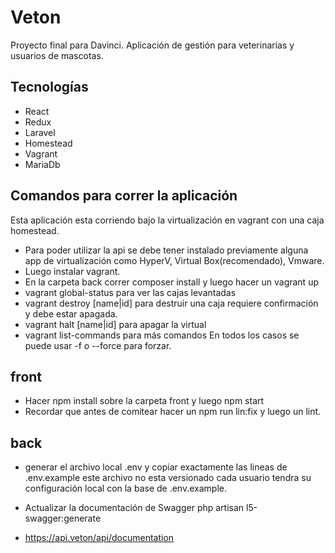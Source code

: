 # Veton

Proyecto final para Davinci. Aplicación de gestión para veterinarias y usuarios de mascotas.

## Tecnologías

- React
- Redux
- Laravel
- Homestead
- Vagrant
- MariaDb

## Comandos para correr la aplicación

Esta aplicación esta corriendo bajo la virtualización en vagrant con una caja homestead.

- Para poder utilizar la api se debe tener instalado previamente alguna app de virtualización como
  HyperV, Virtual Box(recomendado), Vmware.
- Luego instalar vagrant.
- En la carpeta back correr composer install y luego hacer un vagrant up
- vagrant global-status para ver las cajas levantadas
- vagrant destroy [name|id] para destruir una caja requiere confirmación y debe estar apagada.
- vagrant halt [name|id] para apagar la virtual
- vagrant list-commands para más comandos
  En todos los casos se puede usar -f o --force para forzar.

## front

- Hacer npm install sobre la carpeta front y luego npm start
- Recordar que antes de comitear hacer un npm run lin:fix y luego un lint.

## back

- generar el archivo local .env y copiar exactamente las lineas de .env.example este archivo no esta versionado cada usuario tendra su configuración local con la base de .env.example.

- Actualizar la documentación de Swagger php artisan l5-swagger:generate
- https://api.veton/api/documentation
